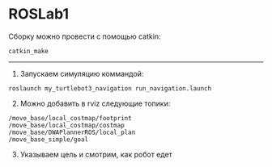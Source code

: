 # ROSLab1
Сборку можно провести с помощью catkin:

`catkin_make`

---

1) Запускаем симуляцию коммандой:

`roslaunch my_turtlebot3_navigation run_navigation.launch`

2) Можно добавить в rviz следующие топики:

```
/move_base/local_costmap/footprint
/move_base/local_costmap/costmap
/move_base/DWAPlannerROS/local_plan
/move_base_simple/goal
```

3) Указываем цель и смотрим, как робот едет


